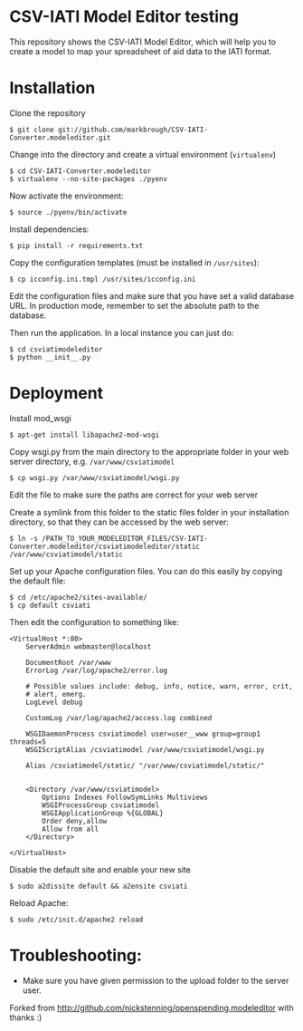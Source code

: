 # CSV-IATI Model Editor testing

This repository shows the CSV-IATI Model Editor, which will help you to create a model to map your spreadsheet of aid data to the IATI format.

# Installation

Clone the repository


    $ git clone git://github.com/markbrough/CSV-IATI-Converter.modeleditor.git

Change into the directory and create a virtual environment (``virtualenv``)


    $ cd CSV-IATI-Converter.modeleditor
    $ virtualenv --no-site-packages ./pyenv

Now activate the environment:


    $ source ./pyenv/bin/activate

Install dependencies:


    $ pip install -r requirements.txt

Copy the configuration templates (must be installed in ``/usr/sites``):


    $ cp icconfig.ini.tmpl /usr/sites/icconfig.ini

Edit the configuration files and make sure that you have set a valid database URL. In production mode, remember to set the absolute path to the database.

Then run the application. In a local instance you can just do:


    $ cd csviatimodeleditor
    $ python __init__.py

# Deployment

Install mod_wsgi

    
    $ apt-get install libapache2-mod-wsgi

Copy wsgi.py from the main directory to the appropriate folder in your web server directory, e.g. ``/var/www/csviatimodel``

    
    $ cp wsgi.py /var/www/csviatimodel/wsgi.py

Edit the file to make sure the paths are correct for your web server


Create a symlink from this folder to the static files folder in your installation directory, so that they can be accessed by the web server:

    
    $ ln -s /PATH_TO_YOUR_MODELEDITOR_FILES/CSV-IATI-Converter.modeleditor/csviatimodeleditor/static /var/www/csviatimodel/static


Set up your Apache configuration files. You can do this easily by copying the default file:

    
    $ cd /etc/apache2/sites-available/
    $ cp default csviati

Then edit the configuration to something like:
    
    <VirtualHost *:80>
        ServerAdmin webmaster@localhost

        DocumentRoot /var/www
        ErrorLog /var/log/apache2/error.log

        # Possible values include: debug, info, notice, warn, error, crit,
        # alert, emerg.
        LogLevel debug

        CustomLog /var/log/apache2/access.log combined

        WSGIDaemonProcess csviatimodel user=user__www group=group1 threads=5
        WSGIScriptAlias /csviatimodel /var/www/csviatimodel/wsgi.py

        Alias /csviatimodel/static/ "/var/www/csviatimodel/static/"


        <Directory /var/www/csviatimodel>
            Options Indexes FollowSymLinks Multiviews
            WSGIProcessGroup csviatimodel
            WSGIApplicationGroup %{GLOBAL}
            Order deny,allow
            Allow from all
        </Directory>

    </VirtualHost>

Disable the default site and enable your new site

    
    $ sudo a2dissite default && a2ensite csviati

Reload Apache:

    
    $ sudo /etc/init.d/apache2 reload
    
# Troubleshooting:

* Make sure you have given permission to the upload folder to the server user.


Forked from http://github.com/nickstenning/openspending.modeleditor with thanks :)
